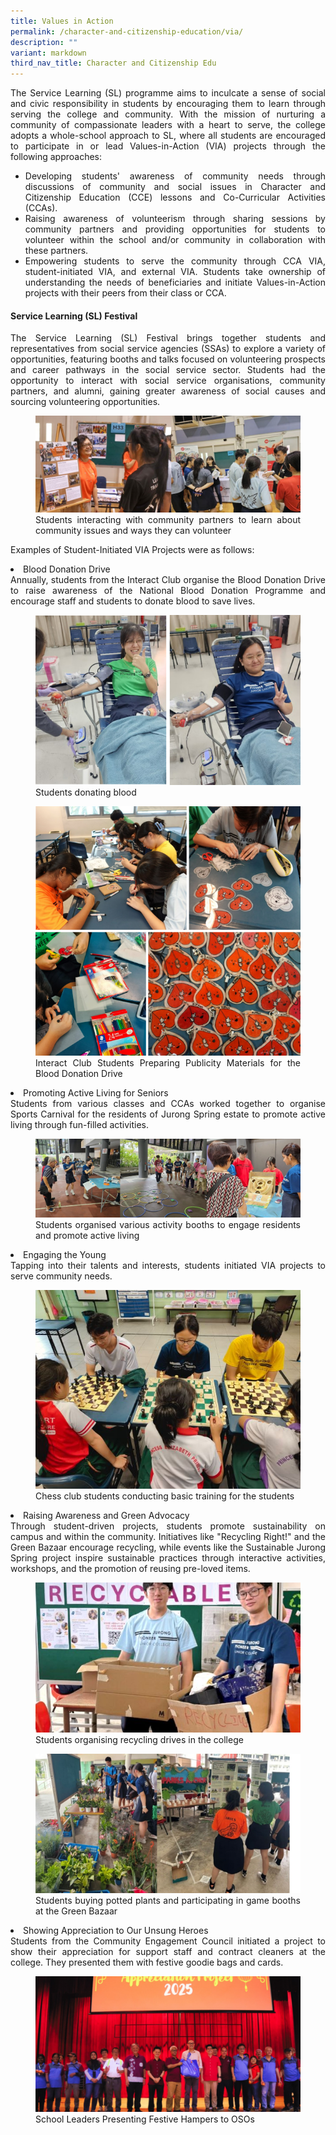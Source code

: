 ```yaml
---
title: Values in Action
permalink: /character-and-citizenship-education/via/
description: ""
variant: markdown
third_nav_title: Character and Citizenship Edu
---
```

<div align="justify">
	
<p>The Service Learning (SL) programme aims to inculcate a sense of social and civic responsibility in students by encouraging them to learn through serving the college and community. With the mission of nurturing a community of compassionate leaders with a heart to serve, the college adopts a whole-school approach to SL, where all students are encouraged to participate in or lead Values-in-Action (VIA) projects through the following approaches:</p>
<ul>
<li>Developing students' awareness of community needs through discussions of community and social issues in Character and Citizenship Education (CCE) lessons and Co-Curricular Activities (CCAs).</li>

<li>Raising awareness of volunteerism through sharing sessions by community partners and providing opportunities for students to volunteer within the school and/or community in collaboration with these partners.</li>
	
<li>Empowering students to serve the community through CCA VIA, student-initiated VIA, and external VIA. Students take ownership of understanding the needs of beneficiaries and initiate Values-in-Action projects with their peers from their class or CCA.</li></ul>

<h4>Service Learning (SL) Festival</h4>

<p>The Service Learning (SL) Festival brings together students and representatives from social service agencies (SSAs) to explore a variety of opportunities, featuring booths and talks focused on volunteering prospects and career pathways in the social service sector. Students had the opportunity to interact with social service organisations, community partners, and alumni, gaining greater awareness of social causes and sourcing volunteering opportunities.</p>

<p></p><figure><img src="/images/Curriculum/CCE%20%20%20VIA/JPInnovation3.jpg"><figcaption>Students interacting with community partners to learn about community issues and ways they can volunteer</figcaption></figure><p></p>

<p>Examples of Student-Initiated VIA Projects were as follows:</p>

<li>Blood Donation Drive<br>Annually, students from the Interact Club organise the Blood Donation Drive to raise awareness of the National Blood Donation Programme and encourage staff and students to donate blood to save lives.</li>

<p></p><figure><img src="/images/JPJC%20Experience/Co%20Curriculum/CCE/Values%20in%20Action/v3.png"><figcaption>Students donating blood</figcaption></figure><p></p>

<p></p><figure><img src="/images/JPJC%20Experience/Co%20Curriculum/CCE/Values%20in%20Action/v4.png"><figcaption>Interact Club Students Preparing Publicity Materials for the Blood Donation Drive</figcaption></figure><p></p>

<li>Promoting Active Living for Seniors<br>
Students from various classes and CCAs worked together to organise Sports Carnival for the residents of Jurong Spring estate to promote active living through fun-filled activities.</li>

<p></p><figure><img src="/images/Curriculum/CCE%20%20%20VIA/JSCC4.jpg"><figcaption>Students organised various activity booths to engage residents and promote active living</figcaption></figure><p></p>

<li>Engaging the Young<br>
Tapping into their talents and interests, students initiated VIA projects to serve community needs.</li>

<p></p><figure><img src="/images/JPJC%20Experience/Co%20Curriculum/CCE/Values%20in%20Action/v6.jpg"><figcaption>Chess club students conducting basic training for the students</figcaption></figure><p></p>
		
<li>Raising Awareness and Green Advocacy<br>
Through student-driven projects, students promote sustainability on campus and within the community. Initiatives like "Recycling Right!" and the Green Bazaar encourage recycling, while events like the Sustainable Jurong Spring project inspire sustainable practices through interactive activities, workshops, and the promotion of reusing pre-loved items.</li>

<p></p><figure><img src="/images/Curriculum/CCE%20%20%20VIA/Green_Bazaar_3.jpg"><figcaption>Students organising recycling drives in the college</figcaption></figure><p></p> 
	
<p></p><figure><img src="/images/Curriculum/CCE%20%20%20VIA/GreenBazaar4.jpg"><figcaption>Students buying potted plants and participating in game booths at the Green Bazaar</figcaption></figure><p></p> 

<li>Showing Appreciation to Our Unsung Heroes<br>
Students from the Community Engagement Council initiated a project to show their appreciation for support staff and contract cleaners at the college. They presented them with festive goodie bags and cards.</li>

<p></p><figure><img src="/images/Curriculum/CCE%20%20%20VIA/Appreciation_OSO.jpg">School Leaders Presenting Festive Hampers to OSOs</figure><p></p>

</div>